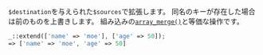 `$destination`を与えられた`$sources`で拡張します。
同名のキーが存在した場合は前のものを上書きします。
組み込みの[`array_merge()`](http://php.net/manual/ja/function.array-merge.php)と等価な操作です。

```php
_::extend(['name' => 'moe'], ['age' => 50]);
=> ['name' => 'moe', 'age' => 50]
```
